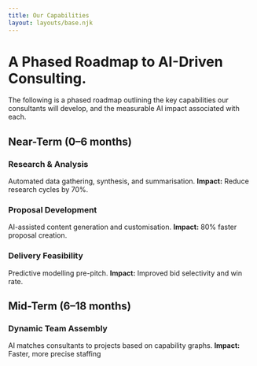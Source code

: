 ```yaml
---
title: Our Capabilities
layout: layouts/base.njk
---
```


<div class="grid-main-content">
	<h1>A Phased Roadmap to AI-Driven Consulting.</h1>
</div>

<div class="grid-main-content">
	<p>The following is a phased roadmap outlining the key capabilities our consultants will develop, and the measurable AI impact associated with each.</p>
	<h2>Near-Term (0–6 months)</h2>
</div>

<div class="grid-main-content horizontal-group cols-3">
	<div class="group-item">
		<h3>Research & Analysis</h3>
		<p>Automated data gathering, synthesis, and summarisation. <strong>Impact:</strong> Reduce research cycles by 70%.</p>
	</div>
	<div class="group-item">
		<h3>Proposal Development</h3>
		<p>AI-assisted content generation and customisation.
		<strong>Impact:</strong> 80% faster proposal creation.</p>
	</div>
	<div class="group-item">
		<h3>Delivery Feasibility</h3>
		<p>Predictive modelling pre-pitch. <strong>Impact:</strong> Improved bid selectivity and win rate.</p>
	</div>
</div>

<div class="grid-main-content">
	<h2>Mid-Term (6–18 months)</h2>
</div>

<div class="grid-main-content horizontal-group cols-3">
	<div class="group-item">
		<h3>Dynamic Team Assembly</h3>
		<p>AI matches consultants to projects based on capability graphs. <strong>Impact:</strong> Faster, more precise staffing